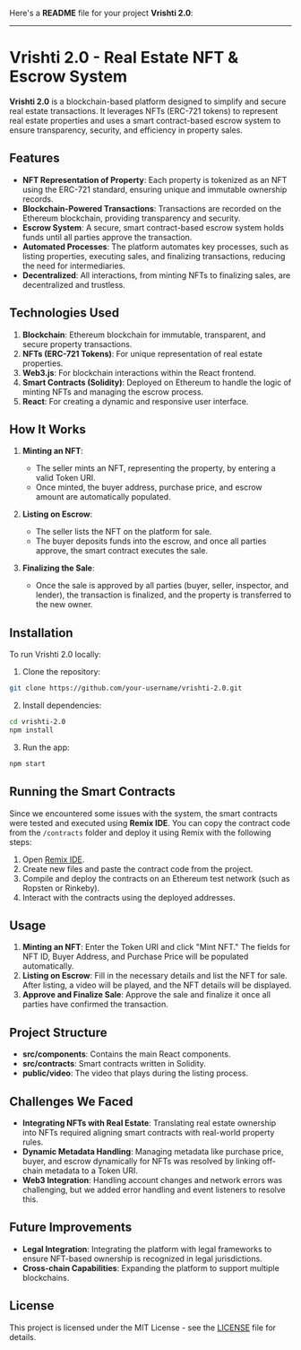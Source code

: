 Here's a **README** file for your project **Vrishti 2.0**:

---

# Vrishti 2.0 - Real Estate NFT & Escrow System

**Vrishti 2.0** is a blockchain-based platform designed to simplify and secure real estate transactions. It leverages NFTs (ERC-721 tokens) to represent real estate properties and uses a smart contract-based escrow system to ensure transparency, security, and efficiency in property sales.

## Features

- **NFT Representation of Property**: Each property is tokenized as an NFT using the ERC-721 standard, ensuring unique and immutable ownership records.
- **Blockchain-Powered Transactions**: Transactions are recorded on the Ethereum blockchain, providing transparency and security.
- **Escrow System**: A secure, smart contract-based escrow system holds funds until all parties approve the transaction.
- **Automated Processes**: The platform automates key processes, such as listing properties, executing sales, and finalizing transactions, reducing the need for intermediaries.
- **Decentralized**: All interactions, from minting NFTs to finalizing sales, are decentralized and trustless.

## Technologies Used

1. **Blockchain**: Ethereum blockchain for immutable, transparent, and secure property transactions.
2. **NFTs (ERC-721 Tokens)**: For unique representation of real estate properties.
3. **Web3.js**: For blockchain interactions within the React frontend.
4. **Smart Contracts (Solidity)**: Deployed on Ethereum to handle the logic of minting NFTs and managing the escrow process.
5. **React**: For creating a dynamic and responsive user interface.

## How It Works

1. **Minting an NFT**: 
   - The seller mints an NFT, representing the property, by entering a valid Token URI. 
   - Once minted, the buyer address, purchase price, and escrow amount are automatically populated.

2. **Listing on Escrow**:
   - The seller lists the NFT on the platform for sale. 
   - The buyer deposits funds into the escrow, and once all parties approve, the smart contract executes the sale.

3. **Finalizing the Sale**: 
   - Once the sale is approved by all parties (buyer, seller, inspector, and lender), the transaction is finalized, and the property is transferred to the new owner.

## Installation

To run Vrishti 2.0 locally:

1. Clone the repository:

```bash
git clone https://github.com/your-username/vrishti-2.0.git
```

2. Install dependencies:

```bash
cd vrishti-2.0
npm install
```

3. Run the app:

```bash
npm start
```

## Running the Smart Contracts

Since we encountered some issues with the system, the smart contracts were tested and executed using **Remix IDE**. You can copy the contract code from the `/contracts` folder and deploy it using Remix with the following steps:

1. Open [Remix IDE](https://remix.ethereum.org/).
2. Create new files and paste the contract code from the project.
3. Compile and deploy the contracts on an Ethereum test network (such as Ropsten or Rinkeby).
4. Interact with the contracts using the deployed addresses.

## Usage

1. **Minting an NFT**: Enter the Token URI and click "Mint NFT." The fields for NFT ID, Buyer Address, and Purchase Price will be populated automatically.
2. **Listing on Escrow**: Fill in the necessary details and list the NFT for sale. After listing, a video will be played, and the NFT details will be displayed.
3. **Approve and Finalize Sale**: Approve the sale and finalize it once all parties have confirmed the transaction.

## Project Structure

- **src/components**: Contains the main React components.
- **src/contracts**: Smart contracts written in Solidity.
- **public/video**: The video that plays during the listing process.

## Challenges We Faced

- **Integrating NFTs with Real Estate**: Translating real estate ownership into NFTs required aligning smart contracts with real-world property rules.
- **Dynamic Metadata Handling**: Managing metadata like purchase price, buyer, and escrow dynamically for NFTs was resolved by linking off-chain metadata to a Token URI.
- **Web3 Integration**: Handling account changes and network errors was challenging, but we added error handling and event listeners to resolve this.

## Future Improvements

- **Legal Integration**: Integrating the platform with legal frameworks to ensure NFT-based ownership is recognized in legal jurisdictions.
- **Cross-chain Capabilities**: Expanding the platform to support multiple blockchains.

## License

This project is licensed under the MIT License - see the [LICENSE](LICENSE) file for details.
